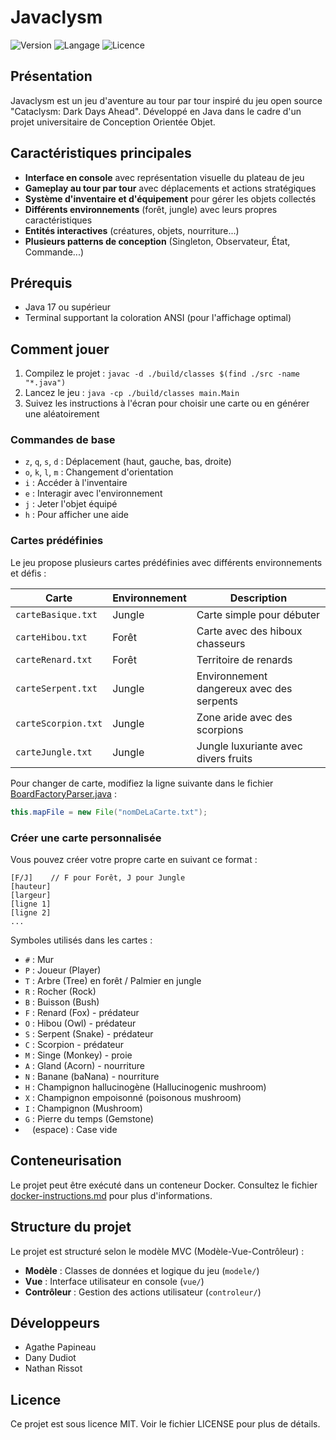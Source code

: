 # Javaclysm

![Version](https://img.shields.io/badge/version-1.0.0-blue.svg)
![Langage](https://img.shields.io/badge/langage-Java-orange.svg)
![Licence](https://img.shields.io/badge/licence-MIT-green.svg)

## Présentation

Javaclysm est un jeu d'aventure au tour par tour inspiré du jeu open source "Cataclysm: Dark Days Ahead". Développé en Java dans le cadre d'un projet universitaire de Conception Orientée Objet.

## Caractéristiques principales

- **Interface en console** avec représentation visuelle du plateau de jeu
- **Gameplay au tour par tour** avec déplacements et actions stratégiques
- **Système d'inventaire et d'équipement** pour gérer les objets collectés
- **Différents environnements** (forêt, jungle) avec leurs propres caractéristiques
- **Entités interactives** (créatures, objets, nourriture...)
- **Plusieurs patterns de conception** (Singleton, Observateur, État, Commande...)

## Prérequis

- Java 17 ou supérieur
- Terminal supportant la coloration ANSI (pour l'affichage optimal)

## Comment jouer

1. Compilez le projet : `javac -d ./build/classes $(find ./src -name "*.java")`
2. Lancez le jeu : `java -cp ./build/classes main.Main`
3. Suivez les instructions à l'écran pour choisir une carte ou en générer une aléatoirement

### Commandes de base
- `z`, `q`, `s`, `d` : Déplacement (haut, gauche, bas, droite)
- `o`, `k`, `l`, `m` : Changement d'orientation
- `i` : Accéder à l'inventaire
- `e` : Interagir avec l'environnement
- `j` : Jeter l'objet équipé
- `h` : Pour afficher une aide

### Cartes prédéfinies

Le jeu propose plusieurs cartes prédéfinies avec différents environnements et défis :

| Carte | Environnement | Description |
|-------|--------------|-------------|
| `carteBasique.txt` | Jungle | Carte simple pour débuter |
| `carteHibou.txt` | Forêt | Carte avec des hiboux chasseurs |
| `carteRenard.txt` | Forêt | Territoire de renards |
| `carteSerpent.txt` | Jungle | Environnement dangereux avec des serpents |
| `carteScorpion.txt` | Jungle | Zone aride avec des scorpions |
| `carteJungle.txt` | Jungle | Jungle luxuriante avec divers fruits |

Pour changer de carte, modifiez la ligne suivante dans le fichier [BoardFactoryParser.java](src/modele/boardFactory/BoardFactoryParser.java) :
```java
this.mapFile = new File("nomDeLaCarte.txt");
```

### Créer une carte personnalisée

Vous pouvez créer votre propre carte en suivant ce format :
```
[F/J]    // F pour Forêt, J pour Jungle
[hauteur]
[largeur]
[ligne 1]
[ligne 2]
...
```

Symboles utilisés dans les cartes :
- `#` : Mur
- `P` : Joueur (Player)
- `T` : Arbre (Tree) en forêt / Palmier en jungle
- `R` : Rocher (Rock)
- `B` : Buisson (Bush)
- `F` : Renard (Fox) - prédateur
- `O` : Hibou (Owl) - prédateur
- `S` : Serpent (Snake) - prédateur
- `C` : Scorpion - prédateur
- `M` : Singe (Monkey) - proie
- `A` : Gland (Acorn) - nourriture
- `N` : Banane (baNana) - nourriture
- `H` : Champignon hallucinogène (Hallucinogenic mushroom)
- `X` : Champignon empoisonné (poisonous mushroom)
- `I` : Champignon (Mushroom)
- `G` : Pierre du temps (Gemstone)
- ` ` (espace) : Case vide

## Conteneurisation

Le projet peut être exécuté dans un conteneur Docker. Consultez le fichier [docker-instructions.md](docker-instructions.md) pour plus d'informations.

## Structure du projet

Le projet est structuré selon le modèle MVC (Modèle-Vue-Contrôleur) :
- **Modèle** : Classes de données et logique du jeu (`modele/`)
- **Vue** : Interface utilisateur en console (`vue/`)
- **Contrôleur** : Gestion des actions utilisateur (`controleur/`)

## Développeurs

- Agathe Papineau
- Dany Dudiot
- Nathan Rissot

## Licence

Ce projet est sous licence MIT. Voir le fichier LICENSE pour plus de détails.

